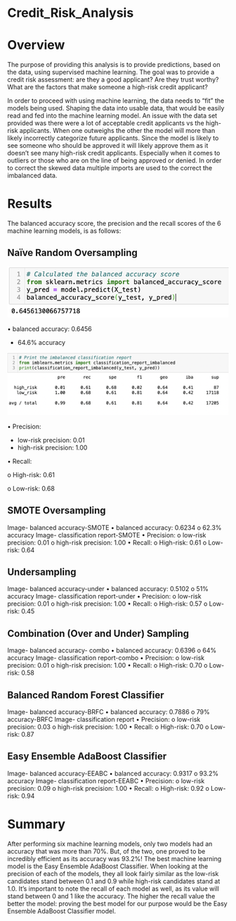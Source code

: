 # Credit_Risk_Analysis

# Overview

The purpose of providing this analysis is to provide predictions, based on the data, using supervised machine learning. The goal was to provide a credit risk assessment: are they a good applicant? Are they trust worthy? What are the factors that make someone a high-risk credit applicant? 

In order to proceed with using machine learning, the data needs to “fit” the models being used. Shaping the data into usable data, that would be easily read and fed into the machine learning model. An issue with the data set provided was there were a lot of acceptable credit applicants vs the high-risk applicants. When one outweighs the other the model will more than likely incorrectly categorize future applicants. Since the model is likely to see someone who should be approved it will likely approve them as it doesn’t see many high-risk credit applicants. Especially when it comes to outliers or those who are on the line of being approved or denied. In order to correct the skewed data multiple imports are used to the correct the imbalanced data. 

# Results

The balanced accuracy score, the precision and the recall scores of the 6 machine learning models, is as follows: 

## Naïve Random Oversampling

![](images/oversample_acc.png)

•	balanced accuracy: 0.6456 

   *	64.6% accuracy 

![](images/oversample_report.png)

•	Precision: 
   * low-risk precision: 0.01
   * high-risk precision: 1.00

•	Recall: 

o	High-risk: 0.61

o	Low-risk: 0.68

## SMOTE Oversampling 

Image- balanced accuracy-SMOTE
•	balanced accuracy: 0.6234
o	62.3% accuracy 
Image- classification report-SMOTE
•	Precision: 
o	low-risk precision: 0.01
o	high-risk precision: 1.00
•	Recall: 
o	High-risk: 0.61
o	Low-risk: 0.64

## Undersampling 

Image- balanced accuracy-under
•	balanced accuracy: 0.5102
o	51% accuracy 
Image- classification report-under
•	Precision: 
o	low-risk precision: 0.01
o	high-risk precision: 1.00
•	Recall: 
o	High-risk: 0.57
o	Low-risk: 0.45

## Combination (Over and Under) Sampling

Image- balanced accuracy- combo
•	balanced accuracy: 0.6396 
o	64% accuracy 
Image- classification report-combo
•	Precision: 
o	low-risk precision: 0.01
o	high-risk precision: 1.00
•	Recall: 
o	High-risk: 0.70
o	Low-risk: 0.58


## Balanced Random Forest Classifier

Image- balanced accuracy-BRFC
•	balanced accuracy: 0.7886
o	79% accuracy-BRFC
Image- classification report
•	Precision: 
o	low-risk precision: 0.03
o	high-risk precision: 1.00
•	Recall: 
o	High-risk: 0.70
o	Low-risk: 0.87


## Easy Ensemble AdaBoost Classifier

Image- balanced accuracy-EEABC
•	balanced accuracy: 0.9317
o	93.2% accuracy 
Image- classification report-EEABC
•	Precision: 
o	low-risk precision: 0.09
o	high-risk precision: 1.00
•	Recall: 
o	High-risk: 0.92
o	Low-risk: 0.94


# Summary 
After performing six machine learning models, only two models had an accuracy that was more than 70%. But, of the two, one proved to be incredibly efficient as its accuracy was 93.2%! The best machine learning model is the Easy Ensemble AdaBoost Classifier. When looking at the precision of each of the models, they all look fairly similar as the low-risk candidates stand between 0.1 and 0.9 while high-risk candidates stand at 1.0. It’s important to note the recall of each model as well, as its value will stand between 0 and 1 like the accuracy. The higher the recall value the better the model: proving the best model for our purpose would be the Easy Ensemble AdaBoost Classifier model.

